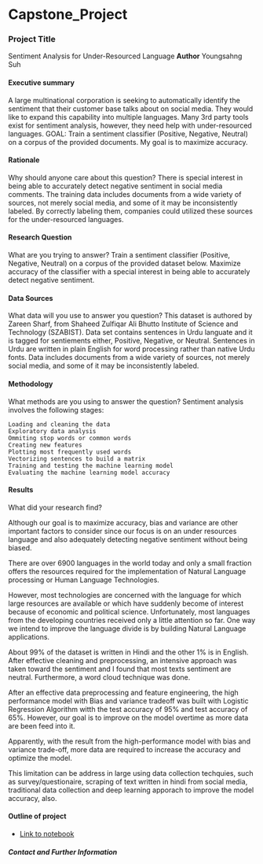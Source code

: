 # Capstone_Project
### Project Title
Sentiment Analysis for Under-Resourced Language
**Author**
Youngsahng Suh
#### Executive summary
A large multinational corporation is seeking to automatically identify the sentiment that their customer base talks about on social media. They would like to expand this capability into multiple languages. Many 3rd party tools exist for sentiment analysis, however, they need help with under-resourced languages. GOAL: Train a sentiment classifier (Positive, Negative, Neutral) on a corpus of the provided documents. My goal is to maximize accuracy.

#### Rationale
Why should anyone care about this question?
There is special interest in being able to accurately detect negative sentiment in social media comments. The training data includes documents from a wide variety of sources, not merely social media, and some of it may be inconsistently labeled. By correctly labeling them, companies could utilized these sources for the under-resourced languages. 

#### Research Question
What are you trying to answer?
Train a sentiment classifier (Positive, Negative, Neutral) on a corpus of the provided dataset below. Maximize accuracy of the classifier with a special interest in being able to accurately detect negative sentiment.

#### Data Sources
What data will you use to answer you question?
This dataset is authored by Zareen Sharf, from Shaheed Zulfiqar Ali Bhutto Institute of Science and Technology (SZABIST). Data set contains sentences in Urdu languate and it is tagged for sentiements either, Positive, Negative, or Neutral.
Sentences in Urdu are written in plain English for word processing rather than native Urdu fonts. Data includes documents from a wide variety of sources, not merely social media, and some of it may be inconsistently labeled.

#### Methodology
What methods are you using to answer the question?
Sentiment analysis involves the following stages:

    Loading and cleaning the data
    Exploratory data analysis
    Ommiting stop words or common words
    Creating new features
    Plotting most frequently used words
    Vectorizing sentences to build a matrix
    Training and testing the machine learning model
    Evaluating the machine learning model accuracy

#### Results
What did your research find?

Although our goal is to maximize accuracy, bias and variance are other important factors to consider since our focus is on an under resources language and also adequately detecting negative sentiment without being biased.

There are over 6900 languages in the world today and only a small fraction offers the resources required for the implementation of Natural Language processing or Human Language Technologies.

However, most technologies are concerned with the language for which large resources are available or which have suddenly become of interest because of economic and political science. Unfortunately, most languages from the developing countries received only a little attention so far. One way we intend to improve the language divide is by building Natural Language applications.

About 99% of the dataset is written in Hindi and the other 1% is in English. After effective cleaning and preprocessing, an intensive approach was taken toward the sentiment and I found that most texts sentiment are neutral. Furthermore, a word cloud technique was done.

After an effective data preprocessing and feature engineering, the high performance model with Bias and variance tradeoff was built with Logistic Regression Algorithm witth the test accuracy of 95% and test accuracy of 65%. However, our goal is to improve on the model overtime as more data are been feed into it.

Apparently, with the result from the high-performance model with bias and variance trade-off, more data are required to increase the accuracy and optimize the model.

This limitation can be address in large using data collection techquies, such as survey/questionaire, scraping of text written in hindi from social media, traditional data collection and deep learning apporach to improve the model accuracy, also.

#### Outline of project

- [Link to notebook]()

##### Contact and Further Information
